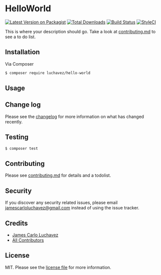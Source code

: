 # HelloWorld

[![Latest Version on Packagist][ico-version]][link-packagist]
[![Total Downloads][ico-downloads]][link-downloads]
[![Build Status][ico-travis]][link-travis]
[![StyleCI][ico-styleci]][link-styleci]

This is where your description should go. Take a look at [contributing.md](contributing.md) to see a to do list.

## Installation

Via Composer

``` bash
$ composer require luchavez/hello-world
```

## Usage

## Change log

Please see the [changelog](changelog.md) for more information on what has changed recently.

## Testing

``` bash
$ composer test
```

## Contributing

Please see [contributing.md](contributing.md) for details and a todolist.

## Security

If you discover any security related issues, please email jamescarloluchavez@gmail.com instead of using the issue tracker.

## Credits

- [James Carlo Luchavez][link-author]
- [All Contributors][link-contributors]

## License

MIT. Please see the [license file](license.md) for more information.

[ico-version]: https://img.shields.io/packagist/v/luchavez/hello-world.svg?style=flat-square
[ico-downloads]: https://img.shields.io/packagist/dt/luchavez/hello-world.svg?style=flat-square
[ico-travis]: https://img.shields.io/travis/luchavez/hello-world/master.svg?style=flat-square
[ico-styleci]: https://styleci.io/repos/12345678/shield

[link-packagist]: https://packagist.org/packages/luchavez/hello-world
[link-downloads]: https://packagist.org/packages/luchavez/hello-world
[link-travis]: https://travis-ci.org/luchavez/hello-world
[link-styleci]: https://styleci.io/repos/12345678
[link-author]: https://github.com/luchavez
[link-contributors]: ../../contributors
